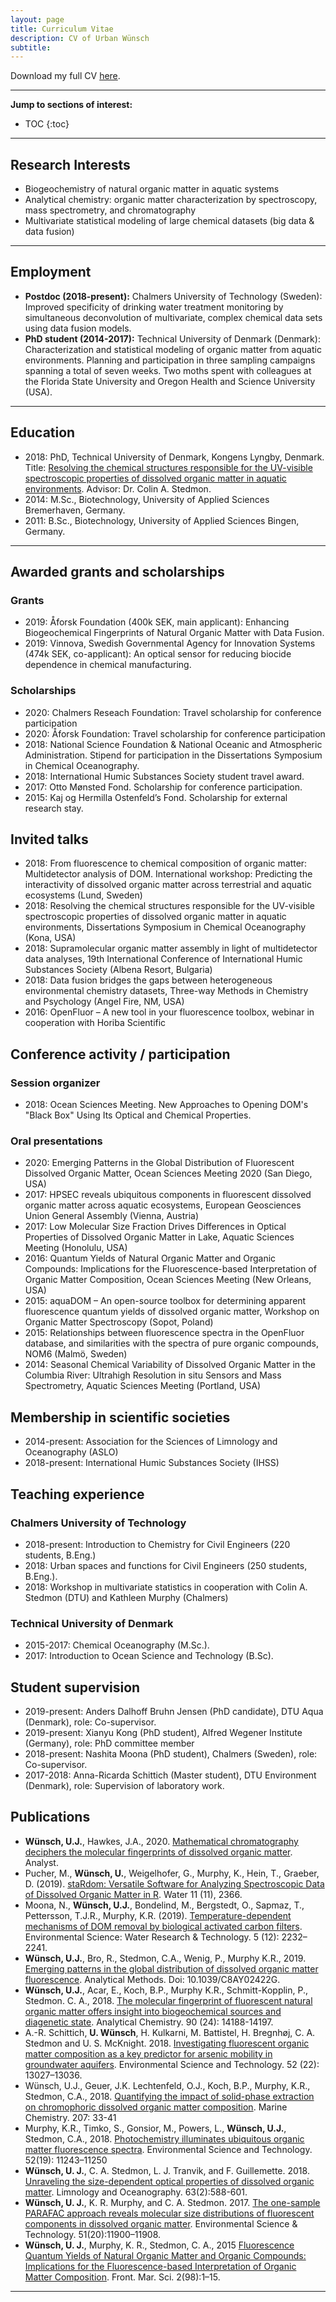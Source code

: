 ```yaml
---
layout: page
title: Curriculum Vitae
description: CV of Urban Wünsch
subtitle: 
---
```


Download my full CV [here](https://files.dtu.dk/u/rGI_LMbiPyK-Yj8r/CV_Wuensch.pdf?l).

---
__Jump to sections of interest:__

- TOC
{:toc}




---
## Research Interests

- Biogeochemistry of natural organic matter in aquatic systems
- Analytical chemistry: organic matter characterization by spectroscopy, mass spectrometry, and chromatography
- Multivariate statistical modeling of large chemical datasets (big data & data fusion)

---
## Employment

- __Postdoc (2018-present):__ Chalmers University of Technology (Sweden): Improved specificity of drinking water treatment monitoring by simultaneous deconvolution of multivariate, complex chemical data sets using data fusion models.
- __PhD student (2014-2017):__ Technical University of Denmark (Denmark): Characterization and statistical modeling of organic matter from aquatic environments. Planning and participation in three sampling campaigns spanning a total of seven weeks. Two moths spent with colleagues at the Florida State University and Oregon Health and Science University (USA).

---

## Education
- 2018:	PhD, Technical University of Denmark, Kongens Lyngby, Denmark. Title: [Resolving the chemical structures responsible for the UV-visible spectroscopic properties of dissolved organic matter in aquatic environments](http://orbit.dtu.dk/en/publications/resolving-the-chemical-structures-responsible-for-the-uvvisible-spectroscopic-properties-of-dissolved-organic-matter-in-aquatic-environments(0afd92e0-01cf-4ada-b684-a6b66f44da84).html). Advisor: Dr. Colin A. Stedmon.
- 2014:	M.Sc., Biotechnology, University of Applied Sciences Bremerhaven, Germany.
- 2011:	B.Sc., Biotechnology, University of Applied Sciences Bingen, Germany.

---

## Awarded grants and scholarships

### Grants

- 2019:	Åforsk Foundation (400k SEK, main applicant): Enhancing Biogeochemical Fingerprints of Natural Organic Matter with Data Fusion.
- 2019:	Vinnova, Swedish Governmental Agency for Innovation Systems (474k SEK, co-applicant): An optical sensor for reducing biocide dependence in chemical manufacturing.

### Scholarships

- 2020: Chalmers Reseach Foundation: Travel scholarship for conference participation
- 2020: Åforsk Foundation: Travel scholarship for conference participation
- 2018:	National Science Foundation & National Oceanic and Atmospheric Administration. Stipend for participation in the Dissertations Symposium in Chemical Oceanography.
- 2018:	International Humic Substances Society student travel award.
- 2017:	Otto Mønsted Fond. Scholarship for conference participation.
- 2015:	Kaj og Hermilla Ostenfeld’s Fond. Scholarship for external research stay.


## Invited talks
- 2018:	From fluorescence to chemical composition of organic matter: Multidetector analysis of DOM. International workshop: Predicting the interactivity of dissolved organic matter across terrestrial and aquatic ecosystems (Lund, Sweden)
- 2018:	Resolving the chemical structures responsible for the UV-visible spectroscopic properties of dissolved organic matter in aquatic environments, Dissertations Symposium in Chemical Oceanography (Kona, USA)
- 2018:	Supramolecular organic matter assembly in light of multidetector data analyses, 19th International Conference of International Humic Substances Society (Albena Resort, Bulgaria)
- 2018:	Data fusion bridges the gaps between heterogeneous environmental chemistry datasets, Three-way Methods in Chemistry and Psychology (Angel Fire, NM, USA)
- 2016:	OpenFluor – A new tool in your fluorescence toolbox, webinar in cooperation with Horiba Scientific

## Conference activity / participation

### Session organizer

- 2018:	Ocean Sciences Meeting. New Approaches to Opening DOM's "Black Box" Using Its Optical and Chemical Properties.

### Oral presentations

- 2020: Emerging Patterns in the Global Distribution of Fluorescent Dissolved Organic Matter, Ocean Sciences Meeting 2020 (San Diego, USA)
- 2017:	HPSEC reveals ubiquitous components in fluorescent dissolved organic matter across aquatic ecosystems, European Geosciences Union General Assembly (Vienna, Austria)
- 2017:	Low Molecular Size Fraction Drives Differences in Optical Properties of Dissolved Organic Matter in Lake, Aquatic Sciences Meeting (Honolulu, USA)
- 2016:	Quantum Yields of Natural Organic Matter and Organic Compounds: Implications for the Fluorescence-based Interpretation of Organic Matter Composition, Ocean Sciences Meeting (New Orleans, USA)
- 2015:	aquaDOM – An open-source toolbox for determining apparent fluorescence quantum yields of dissolved organic matter, Workshop on Organic Matter Spectroscopy (Sopot, Poland)
- 2015:	Relationships between fluorescence spectra in the OpenFluor database, and similarities with the spectra of pure organic compounds, NOM6 (Malmö, Sweden)
- 2014:	Seasonal Chemical Variability of Dissolved Organic Matter in the Columbia River: Ultrahigh Resolution in situ Sensors and Mass Spectrometry, Aquatic Sciences Meeting (Portland, USA)

## Membership in scientific societies

- 2014-present:	Association for the Sciences of Limnology and Oceanography (ASLO)
- 2018-present:	International Humic Substances Society (IHSS)

## Teaching experience

### Chalmers University of Technology

- 2018-present: 	Introduction to Chemistry for Civil Engineers (220 students, B.Eng.)
- 2018:		Urban spaces and functions for Civil Engineers (250 students, B.Eng.).
- 2018:	Workshop in multivariate statistics in cooperation with Colin A. Stedmon (DTU) and Kathleen Murphy (Chalmers)

### Technical University of Denmark

- 2015-2017:	Chemical Oceanography (M.Sc.).
- 2017:		Introduction to Ocean Science and Technology (B.Sc).

## Student supervision

- 2019-present:	Anders Dalhoff Bruhn Jensen (PhD candidate), DTU Aqua (Denmark), role: Co-supervisor.
- 2019-present:	Xianyu Kong (PhD student), Alfred Wegener Institute (Germany), role: PhD committee member
- 2018-present: Nashita Moona (PhD student), Chalmers (Sweden), role: Co-supervisor.
- 2017-2018:	Anna-Ricarda Schittich (Master student), DTU Environment (Denmark), role: Supervision of laboratory work.


## Publications
- __Wünsch, U.J.__, Hawkes, J.A., 2020. [Mathematical chromatography deciphers the molecular fingerprints of dissolved organic matter](https://doi.org/10.1039/C9AN02176K). Analyst.
- Pucher, M., __Wünsch, U.__, Weigelhofer, G., Murphy, K., Hein, T., Graeber, D. (2019). [staRdom: Versatile Software for Analyzing Spectroscopic Data of Dissolved Organic Matter in R](https://doi.org/10.3390/w11112366). Water 11 (11), 2366.
- Moona, N., __Wünsch, U.J.__, Bondelind, M., Bergstedt, O., Sapmaz, T., Pettersson, T.J.R., Murphy, K.R. (2019). [Temperature-dependent mechanisms of DOM removal by biological activated carbon filters](https://doi.org/10.1039/C9EW00620F). Environmental Science: Water Research & Technology. 5 (12): 2232–2241.
- __Wünsch, U.J.__, Bro, R., Stedmon, C.A., Wenig, P., Murphy K.R., 2019. [Emerging patterns in the global distribution of dissolved organic matter fluorescence](https://doi.org/10.1039/C8AY02422G). Analytical Methods. Doi: 10.1039/C8AY02422G.
- __Wünsch, U.J.__, Acar, E., Koch, B.P., Murphy K.R., Schmitt-Kopplin, P., Stedmon. C. A., 2018. [The molecular fingerprint of fluorescent natural organic matter offers insight into biogeochemical sources and diagenetic state](https://doi.org/10.1021/acs.analchem.8b02863). Analytical Chemistry. 90 (24): 14188-14197.
- A.-R. Schittich, __U. Wünsch__, H. Kulkarni, M. Battistel, H. Bregnhøj, C. A. Stedmon and U. S. McKnight. 2018. [Investigating fluorescent organic matter composition as a key predictor for arsenic mobility in groundwater aquifers](https://doi.org/10.1021/acs.est.8b04070). Environmental Science and Technology. 52 (22): 13027–13036.
- Wünsch, U.J., Geuer, J.K. Lechtenfeld, O.J., Koch, B.P., Murphy, K.R., Stedmon, C.A., 2018. [Quantifying the impact of solid-phase extraction on chromophoric dissolved organic matter composition](https://doi.org/10.1016/j.marchem.2018.08.010). Marine Chemistry. 207: 33-41
- Murphy, K.R., Timko, S., Gonsior, M., Powers, L., __Wünsch, U.J.__, Stedmon, C.A., 2018. [Photochemistry illuminates ubiquitous organic matter fluorescence spectra](https://doi.org/10.1021/acs.est.8b02648). Environmental Science and Technology. 52(19): 11243–11250
 - __Wünsch, U. J.__, C. A. Stedmon, L. J. Tranvik, and F. Guillemette. 2018. [Unraveling the size-dependent optical properties of dissolved organic matter](https://doi.org/10.1002/lno.10651). Limnology and Oceanography. 63(2):588-601.
- __Wünsch, U. J.__, K. R. Murphy, and C. A. Stedmon. 2017. [The one-sample PARAFAC approach reveals molecular size distributions of fluorescent components in dissolved organic matter](https://doi.org/10.1021/acs.est.7b03260). Environmental Science & Technology. 51(20):11900–11908.
- __Wünsch, U. J.__, Murphy, K. R., Stedmon, C. A., 2015 [Fluorescence Quantum Yields of Natural Organic Matter and Organic Compounds: Implications for the Fluorescence-based Interpretation of Organic Matter Composition](https://doi.org/10.3389/fmars.2015.00098). Front. Mar. Sci. 2(98):1–15.

---
